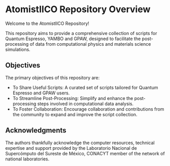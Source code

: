 # AtomistIICO Repository Overview

Welcome to the AtomistIICO Repository!

This repository aims to provide a comprehensive collection of scripts for Quantum Espresso, YAMBO and GPAW, designed to facilitate the post-processing of data from computational physics and materials science simulations.

## Objectives

The primary objectives of this repository are:
* To Share Useful Scripts: A curated set of scripts tailored for Quantum Espresso and GPAW users.
* To Streamline Post-Processing: Simplify and enhance the post-processing steps involved in computational data analysis.
* To Foster Collaboration: Encourage collaboration and contributions from the community to expand and improve the script collection.


## Acknowledgments

The authors thankfully acknowledge the computer resources, technical expertise and support provided by the Laboratorio Nacional de Supercómputo del Sureste de México, CONACYT member of the network of national laboratories.
